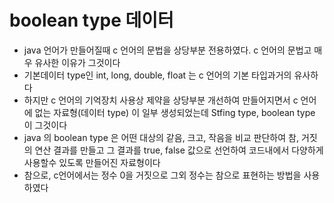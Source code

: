 # boolean type 데이터
* java 언어가 만들어질때 c 언어의 문법을 상당부분
전용하였다. c 언어의 문법고 매우 유사한 이유가 그것이다
* 기본데이터 type인 int, long, double, float 는 c 언어의 
기본 타입과거의 유사하다
* 하지만 c 언어의 기억장치 사용상 제약을 상당부분
개선하여 만들어지면서 c 언어에 없는 자료형(데이터 type) 
이 일부 생성되었는데 Stfing type, boolean type 이 그것이다
* java 의 boolean type 은 어떤 대상의 같음, 크고, 작음을
비교 판단하여 참, 거짓의 연산 결과를 만들고 그 결과를
 true, false 값으로 선언하여 코드내에서 다양하게 사용할수 
 있도록 만들어진 자료형이다
 * 참으로, c언어에서는 정수 0을 거짓으로 그외 정수는 참으로 
 표현하는 방법을 사용하였다